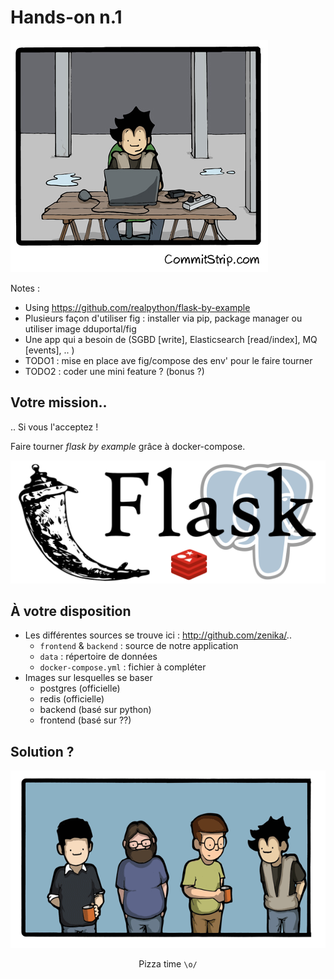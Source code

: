 # Hands-on n.1

![](resources/images/hands-on-1.png)

Notes :
- Using https://github.com/realpython/flask-by-example
- Plusieurs façon d'utiliser fig : installer via pip, package manager
  ou utiliser image dduportal/fig
- Une app qui a besoin de (SGBD [write], Elasticsearch [read/index],
  MQ [events], .. )
- TODO1 : mise en place ave fig/compose des env' pour le faire tourner
- TODO2 : coder une mini feature ? (bonus ?)



## Votre mission..

.. Si vous l'acceptez !

Faire tourner *flask by example* grâce à docker-compose.

![](resources/images/flask-redis-postgres.png)



## À votre disposition

- Les différentes sources se trouve ici : http://github.com/zenika/..
    - ``frontend`` & ``backend`` : source de notre application
    - ``data`` : répertoire de données
    - ``docker-compose.yml`` : fichier à compléter
- Images sur lesquelles se baser
    - postgres (officielle)
    - redis (officielle)
    - backend (basé sur python)
    - frontend (basé sur ??)



## Solution ?

![](resources/images/wondering.gif)

<!-- beurk -->
<center>Pizza time <code>\o/</code></center>
